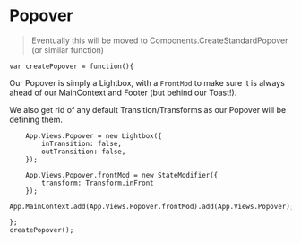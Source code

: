 # Popover

> Eventually this will be moved to Components.CreateStandardPopover (or similar function)

    var createPopover = function(){

Our Popover is simply a Lightbox, with a `FrontMod` to make sure it is always ahead of our MainContext and Footer (but behind our Toast!).

We also get rid of any default Transition/Transforms as our Popover will be defining them.

        App.Views.Popover = new Lightbox({
            inTransition: false,
            outTransition: false,
        });

        App.Views.Popover.frontMod = new StateModifier({
            transform: Transform.inFront
        });
        App.MainContext.add(App.Views.Popover.frontMod).add(App.Views.Popover);

    };
    createPopover();
